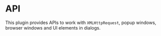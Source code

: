# API

This plugin provides APIs to work with `XMLHttpRequest`, popup windows, browser windows and UI elements in dialogs.
